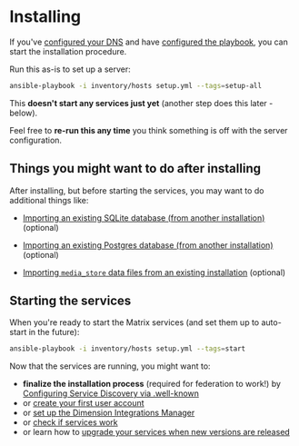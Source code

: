 # Installing

If you've [configured your DNS](configuring-dns.md) and have [configured the playbook](configuring-playbook.md), you can start the installation procedure.

Run this as-is to set up a server:

```bash
ansible-playbook -i inventory/hosts setup.yml --tags=setup-all
```

This **doesn't start any services just yet** (another step does this later - below).

Feel free to **re-run this any time** you think something is off with the server configuration.


## Things you might want to do after installing

After installing, but before starting the services, you may want to do additional things like:

- [Importing an existing SQLite database (from another installation)](importing-sqlite.md) (optional)

- [Importing an existing Postgres database (from another installation)](importing-postgres.md) (optional)

- [Importing `media_store` data files from an existing installation](importing-media-store.md) (optional)


## Starting the services

When you're ready to start the Matrix services (and set them up to auto-start in the future):

```bash
ansible-playbook -i inventory/hosts setup.yml --tags=start
```

Now that the services are running, you might want to:

- **finalize the installation process** (required for federation to work!) by [Configuring Service Discovery via .well-known](configuring-well-known.md)
- or [create your first user account](registering-users.md)
- or [set up the Dimension Integrations Manager](configuring-playbook-dimension.md)
- or [check if services work](maintenance-checking-services.md)
- or learn how to [upgrade your services when new versions are released](maintenance-upgrading-services.md)

